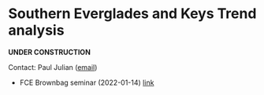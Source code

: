 Southern Everglades and Keys Trend analysis
================

**UNDER CONSTRUCTION**

Contact: Paul Julian ([email](mailto:pjulian@sccf.org))

-   FCE Brownbag seminar (2022-01-14)
    [link](https://swampthingecology.org/EVER_FKNMS_WQTrend/slides/20220114_FCEBrownBag)
